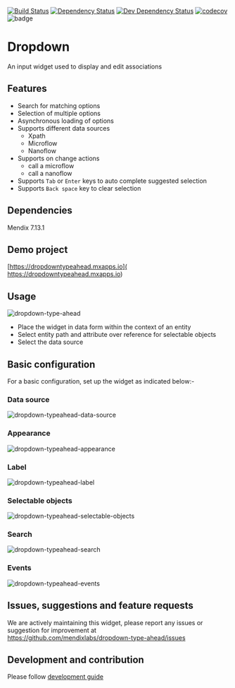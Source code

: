 [![Build Status](https://travis-ci.org/mendixlabs/dropdown-type-ahead.svg?branch=master)](https://travis-ci.org/mendixlabs/dropdown-type-ahead)
[![Dependency Status](https://david-dm.org/mendixlabs/dropdown-type-ahead.svg)](https://david-dm.org/mendixlabs/dropdown-type-ahead)
[![Dev Dependency Status](https://david-dm.org/mendixlabs/dropdown-type-ahead.svg#info=devDependencies)](https://david-dm.org/mendixlabs/dropdown-type-ahead#info=devDependencies)
[![codecov](https://codecov.io/gh/mendixlabs/dropdown-type-ahead/branch/master/graph/badge.svg)](https://codecov.io/gh/mendixlabs/dropdown-type-ahead)
![badge](https://img.shields.io/badge/mendix-7.14.1-green.svg)

# Dropdown
An input widget used to display and edit associations

## Features
* Search for matching options
* Selection of multiple options
* Asynchronous loading of options
* Supports different data sources
    - Xpath
    - Microflow
    - Nanoflow
* Supports on change actions
    - call a microflow
    - call a nanoflow
* Supports `Tab` or `Enter` keys to auto complete suggested selection
* Supports `Back space` key to clear selection

## Dependencies
Mendix 7.13.1

## Demo project
[https://dropdowntypeahead.mxapps.io]( https://dropdowntypeahead.mxapps.io)

## Usage
![dropdown-type-ahead](/assets/dropdown-typeahead-normal-loading.gif)

* Place the widget in data form within the context of an entity 
* Select entity path and attribute over reference for selectable objects
* Select the data source

## Basic configuration
For a basic configuration, set up the widget as indicated below:-
### Data source
![dropdown-typeahead-data-source](/assets/dropdown-typeahead-data-source.png)
### Appearance  
![dropdown-typeahead-appearance](/assets/dropdown-typeahead-appearance.png)  
### Label
![dropdown-typeahead-label](/assets/dropdown-typeahead-label.png)  
### Selectable objects
![dropdown-typeahead-selectable-objects](/assets/dropdown-typeahead-selectable.png)  
### Search
![dropdown-typeahead-search](/assets/dropdown-typeahead-search.png)  
### Events
![dropdown-typeahead-events](/assets/dropdown-typeahead-events.png)

## Issues, suggestions and feature requests
We are actively maintaining this widget, please report any issues or suggestion for improvement at  
https://github.com/mendixlabs/dropdown-type-ahead/issues

## Development and contribution
Please follow [development guide](/development.md)
